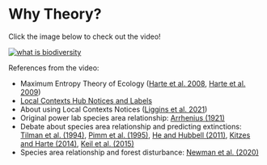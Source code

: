 # Why Theory?

Click the image below to check out the video!

[![what is biodiversity](https://img.youtube.com/vi/K0VDhkHdMDU/0.jpg)](https://www.youtube.com/watch?v=K0VDhkHdMDU)

References from the video:

- Maximum Entropy Theory of Ecology ([Harte et al. 2008](https://doi.org/10.1890/07-1369.1), [Harte et al. 2009](https://doi.org/10.1111/j.1461-0248.2009.01328.x))
- [Local Contexts Hub Notices and Labels](https://localcontexts.org/notices/aboutnotices/)
- About using Local Contexts Notices ([Liggins et al. 2021](https://doi.org/10.1111/mec.15918))
- Original power lab species area relationship: [Arrhenius (1921)](https://doi.org/10.2307/2255763)
- Debate about species area relationship and predicting extinctions: [Tilman et al. (1994)](https://www.nature.com/articles/371065a0), [Pimm et al. (1995)](https://doi.org/10.1073/pnas.92.20.9343), [He and Hubbell (2011)](https://www.nature.com/articles/nature09985), [Kitzes and Harte (2014)](https://doi.org/10.1111/2041-210X.12130), [Keil et al. (2015)](https://www.nature.com/articles/ncomms9837?origin=ppub)
- Species area relationship and forest disturbance: [Newman et al. (2020)](https://doi.org/10.1002/ecs2.3022)

